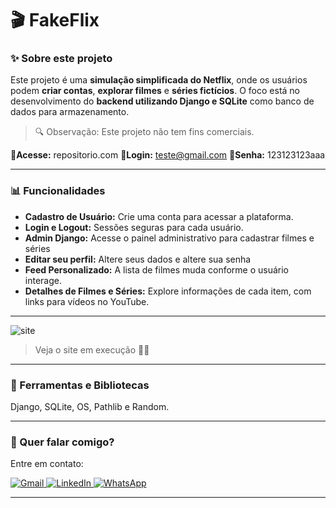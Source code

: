 # 🎬 FakeFlix

### ✨ Sobre este projeto

Este projeto é uma **simulação simplificada do Netflix**, onde os usuários podem **criar contas**, **explorar filmes** e **séries fictícios**. O foco está no desenvolvimento do **backend utilizando Django e SQLite** como banco de dados para armazenamento.

> 🔍 Observação: Este projeto não tem fins comerciais.

**📌Acesse:** repositorio.com
**📧Login:** teste@gmail.com
**🔑Senha:** 123123123aaa

---

### 📊 Funcionalidades

- **Cadastro de Usuário:** Crie uma conta para acessar a plataforma.
- **Login e Logout:** Sessões seguras para cada usuário.
- **Admin Django:** Acesse o painel administrativo para cadastrar filmes e séries
- **Editar seu perfil:** Altere seus dados e altere sua senha
- **Feed Personalizado:** A lista de filmes muda conforme o usuário interage.
- **Detalhes de Filmes e Séries:** Explore informações de cada item, com links para vídeos no YouTube.

---

<img src="fakeflix.gif" alt="site">

> Veja o site em execução 🐱‍💻

---

### 🚀 Ferramentas e Bibliotecas

Django, SQLite, OS, Pathlib e Random.

---

### 💌 Quer falar comigo?

Entre em contato:

<p align="left">  
<a href="mailto:edsoncarvalhointuria@gmail.com" title="Gmail">  
  <img src="https://img.shields.io/badge/-Gmail-FF0000?style=flat-square&labelColor=FF0000&logo=gmail&logoColor=white" alt="Gmail"/>  
</a>  
<a href="#" title="LinkedIn">  
  <img src="https://img.shields.io/badge/-LinkedIn-0e76a8?style=flat-square&logo=linkedin&logoColor=white" alt="LinkedIn"/>  
</a>  
<a href="https://wa.me/5511962400219" title="WhatsApp">  
  <img src="https://img.shields.io/badge/-WhatsApp-25d366?style=flat-square&labelColor=25d366&logo=whatsapp&logoColor=white" alt="WhatsApp"/>  
</a>  
</p>

---
